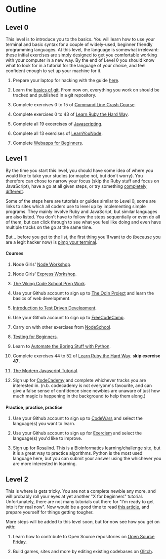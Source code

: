 # Outline

## Level 0
This level is to introduce you to the basics. You will learn how to use your
terminal and basic syntax for a couple of widely-used, beginner friendly programming languages.
At this level, the language is somewhat irrelevant: these initial exercises
are simply designed to get you comfortable working with your computer in a new
way. By the end of Level 0 you should know what to look for in a tutorial for
the language of your choice, and feel confident enough to set up your machine
for it.

1. Prepare your laptop for hacking with the guide [here](https://github.com/fouralarmfire/square-one/blob/master/machine-setup.md#mac-osx-setup).

1. Learn the [basics of git](https://try.github.io/). From now on, everything you work on should be tracked and published in a git repository.

1. Complete exercises 0 to 15 of [Command Line Crash Course](https://learnpythonthehardway.org/python3/appendixa.html).

1. Complete exercises 0 to 43 of [Learn Ruby the Hard Way](https://learnrubythehardway.org/book/).

1. Complete all 19 excercises of [Javascripting](https://github.com/workshopper/javascripting#javascripting).

1. Complete all 13 exercises of [LearnYouNode](https://nodeschool.io/#workshoppers).

1. Complete [Webapps for Beginners](http://webapps-for-beginners.rubymonstas.org/index.html).



## Level 1
By the time you start this level, you should have some idea of where you would
like to take your studies (or maybe not, but don't worry). You therefore can
chose to narrow your focus (skip the Ruby stuff and focus on JavaScript), have a
go at all given steps, or try something [completely different](https://tour.golang.org/welcome/1).

Some of the steps here are tutorials or guides similar to Level 0, some are
links to sites which all coders use to level up by implementing simple programs.
They mainly involve Ruby and JavaScript, but similar languages are also listed.
You don't have to follow the steps sequentially or even do all of them, but can
click through to see what you feel like doing and even have multiple tracks on
the go at the same time.

But... before you get to the list, the first thing you'll want to do (because
you are a legit hacker now) is [pimp your terminal](http://jilles.me/badassify-your-terminal-and-shell/).

#### Courses
1. Node Girls' [Node Workshop](https://github.com/node-girls/node-workshop/blob/master/README.md).

1. Node Girls' [Express Workshop](https://github.com/node-girls/express-workshop/blob/master/README.md).

1. [The Viking Code School Prep Work](http://www.vikingcodeschool.com/prep).

1. Use your Github account to sign up to [The Odin Project](https://www.theodinproject.com/home) and learn the basics of web development.

1. [Introduction to Test Driven Development](https://github.com/fouralarmfire/square-one/blob/master/tutorials/fizzbuzz-tdd.md#intro-to-test-driven-development-fizzbuzz).

1. Use your Github account to sign up to [FreeCodeCamp](https://www.freecodecamp.org/).

1. Carry on with other exercises from [NodeSchool](https://nodeschool.io/#workshopper-list).

1. [Testing for Beginners](http://testing-for-beginners.rubymonstas.org/).

1. Learn to [Automate the Boring Stuff with Python](https://automatetheboringstuff.com/).

1. Complete exercises 44 to 52 of [Learn Ruby the Hard Way](https://learnrubythehardway.org/book/). **skip exercise 47**.

1. [The Modern Javascript Tutorial](https://javascript.info/).

1. Sign up for [CodeCademy](https://www.codecademy.com/) and complete whichever
tracks you are interested in. (n.b. codecademy is not everyone's favourite, and can give
a false sense of confidence since newbies are unaware of just how much magic is
happening in the background to help them along.)

#### Practice, practice, practice

1. Use your Github account to sign up to [CodeWars](https://www.codewars.com/) and select
the language(s) you want to learn.

1. Use your Github account to sign up for [Exercism](http://exercism.io/) and select
the language(s) you'd like to improve.

1. Sign up for [Rosalind](http://rosalind.info/problems/locations/). This is
a Bioinformatics learning/challenge site, but it is a great way to practice
algorithms. Python is the most used language here, but you can submit your answer
using the whichever you are more interested in learning.


## Level 2
This is where is gets tricky. You are not a complete newbie any more, and will
probably roll your eyes at yet another "X for beginners" tutorial. Unfortunately,
there are not many tutorials out there for "I'm ready to get into it for real now".
Now would be a good time to read [this article](http://www.vikingcodeschool.com/posts/why-learning-to-code-is-so-damn-hard), and prepare yourself for things
getting tougher.

More steps will be added to this level soon, but for now see how you get on with:

1. Learn how to contribute to Open Source repositories on [Open Source Friday](https://opensourcefriday.com/).

1. Build games, sites and more by editing existing codebases on [Glitch](https://glitch.com/).
